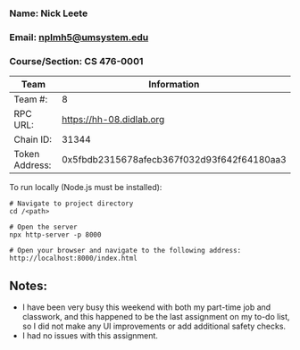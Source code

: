 ### Name: Nick Leete
### Email: nplmh5@umsystem.edu
### Course/Section: CS 476-0001

| Team | Information |
| --- | --- |
| Team #: | 8 |
| RPC URL: | https://hh-08.didlab.org |
| Chain ID: | 31344 |
| Token Address: | 0x5fbdb2315678afecb367f032d93f642f64180aa3 | 


To run locally (Node.js must be installed):
```
# Navigate to project directory
cd /<path>

# Open the server
npx http-server -p 8000

# Open your browser and navigate to the following address:
http://localhost:8000/index.html
```

## Notes:
* I have been very busy this weekend with both my part-time job and classwork, and this happened to be the last assignment on my to-do list, so I did not make any UI improvements or add additional safety checks.
* I had no issues with this assignment.